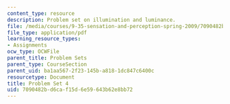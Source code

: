 ```yaml
---
content_type: resource
description: Problem set on illumination and luminance.
file: /media/courses/9-35-sensation-and-perception-spring-2009/7090482bd6caf15d6e59643b62e8bb72_MIT9_35s09_pset04.pdf
file_type: application/pdf
learning_resource_types:
- Assignments
ocw_type: OCWFile
parent_title: Problem Sets
parent_type: CourseSection
parent_uid: ba1aa567-2f23-145b-a818-1dc847c6400c
resourcetype: Document
title: Problem Set 4
uid: 7090482b-d6ca-f15d-6e59-643b62e8bb72
---
```

